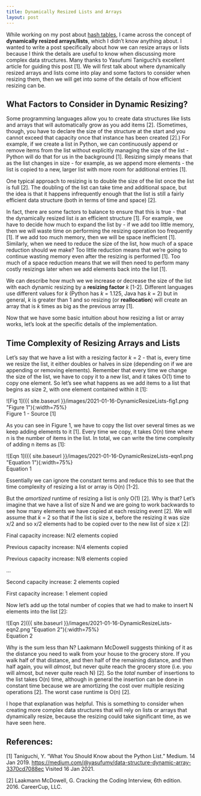 ```yaml
---
title: Dynamically Resized Lists and Arrays
layout: post
---
```


While working on my post about [hash tables](https://sassafras13.github.io/HashTables/), I came across the concept of **dynamically resized arrays/lists**, which I didn’t know anything about. I wanted to write a post specifically about how we can resize arrays or lists because I think the details are useful to know when discussing more complex data structures. Many thanks to Yasufumi Taniguchi’s excellent article for guiding this post [1]. We will first talk about where dynamically resized arrays and lists come into play and some factors to consider when resizing them, then we will get into some of the details of how efficient resizing can be. 

## What Factors to Consider in Dynamic Resizing?

Some programming languages allow you to create data structures like lists and arrays that will automatically grow as you add items [2]. (Sometimes, though, you have to declare the size of the structure at the start and you cannot exceed that capacity once that instance has been created [2].) For example, if we create a list in Python, we can continuously append or remove items from the list without explicitly managing the size of the list - Python will do that for us in the background [1]. Resizing simply means that as the list changes in size - for example, as we append more elements - the list is copied to a new, larger list with more room for additional entries [1]. 

One typical approach to resizing is to double the size of the list once the list is full [2]. The doubling of the list can take time and additional space, but the idea is that it happens infrequently enough that the list is still a fairly efficient data structure (both in terms of time and space) [2]. 

In fact, there are some factors to balance to ensure that this is true - that the dynamically resized list _is_ an efficient structure [1]. For example, we have to decide how much to expand the list by - if we add too little memory, then we will waste time on performing the resizing operation too frequently [1]. If we add too much memory, then we will be space inefficient [1]. Similarly, when we need to reduce the size of the list, how much of a space reduction should we make? Too little reduction means that we’re going to continue wasting memory even after the resizing is performed [1]. Too much of a space reduction means that we will then need to perform many costly resizings later when we add elements back into the list [1]. 

We can describe how much we we increase or decrease the size of the list with each dynamic resizing by a **resizing factor** _k_ [1-2]. Different languages use different values for _k_ (Python has _k_ = 1.125, Java has _k_ = 2) but in general, _k_ is greater than 1 and so resizing (or **reallocation**) will create an array that is _k_ times as big as the previous array [1]. 

Now that we have some basic intuition about how resizing a list or array works, let’s look at the specific details of the implementation. 

## Time Complexity of Resizing Arrays and Lists

Let’s say that we have a list with a resizing factor _k_ = 2 - that is, every time we resize the list, it either doubles or halves in size (depending on if we are appending or removing elements). Remember that every time we change the size of the list, we have to copy it to a new list, and it takes O(1) time to copy one element. So let’s see what happens as we add items to a list that begins as size 2, with one element contained within it [1]:

![Fig 1]({{ site.baseurl }}/images/2021-01-16-DynamicResizeLists-fig1.png "Figure 1"){:width=75%}       
Figure 1 - Source [1]     

As you can see in Figure 1, we have to copy the list over several times as we keep adding elements to it [1]. Every time we copy, it takes O(n) time where n is the number of items in the list. In total, we can write the time complexity of adding n items as [1]: 

![Eqn 1]({{ site.baseurl }}/images/2021-01-16-DynamicResizeLists-eqn1.png "Equation 1"){:width=75%}     
Equation 1    

Essentially we can ignore the constant terms and reduce this to see that the time complexity of resizing a list or array is O(n) [1-2]. 

But the _amortized_ runtime of resizing a list is only O(1) [2]. Why is that? Let’s imagine that we have a list of size N and we are going to work backwards to see how many elements we have copied at each resizing event [2]. We will assume that _k_ = 2 so that if the list is size x, before the resizing it was size x/2 and so x/2 elements had to be copied over to the new list of size x [2]:

Final capacity increase: N/2 elements copied    

Previous capacity increase: N/4 elements copied     

Previous capacity increase: N/8 elements copied

…

Second capacity increase: 2 elements copied

First capacity increase: 1 element copied

Now let’s add up the total number of copies that we had to make to insert N elements into the list [2]: 

![Eqn 2]({{ site.baseurl }}/images/2021-01-16-DynamicResizeLists-eqn2.png "Equation 2"){:width=75%}     
Equation 2     

Why is the sum less than N? Laakmann McDowell suggests thinking of it as the distance you need to walk from your house to the grocery store. If you walk half of that distance, and then half of the remaining distance, and then half again, you will _almost_, but never quite reach the grocery store (i.e. you will almost, but never quite reach N) [2]. So the _total_ number of insertions to the list takes O(n) time, although in general the insertion can be done in constant time because we are amortizing the cost over multiple resizing operations [2]. The worst case runtime is O(n) [2]. 

I hope that explanation was helpful. This is something to consider when creating more complex data structures that will rely on lists or arrays that dynamically resize, because the resizing could take significant time, as we have seen here. 

## References: 

[1] Taniguchi, Y. “What You Should Know about the Python List.” Medium. 14 Jan 2019. <https://medium.com/@yasufumy/data-structure-dynamic-array-3370cd7088ec> Visited 16 Jan 2021. 

[2] Laakmann McDowell, G. Cracking the Coding Interview, 6th edition. 2016. CareerCup, LLC.
